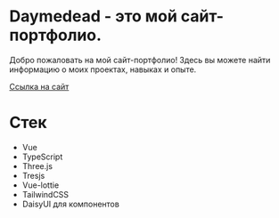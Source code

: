 # Daymedead - это мой сайт-портфолио.

Добро пожаловать на мой сайт-портфолио! Здесь вы можете найти информацию о моих проектах, навыках и опыте.

[Ссылка на сайт](https://www.daymedead.fun)

# Стек
* Vue
* TypeScript
* Three.js
* Tresjs
* Vue-lottie
* TailwindCSS
* DaisyUI для компонентов



